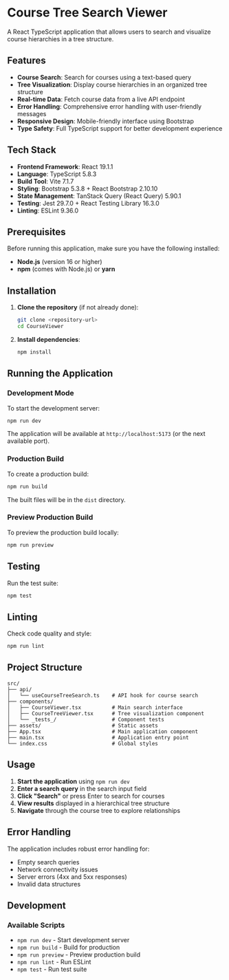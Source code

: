 # Course Tree Search Viewer

A React TypeScript application that allows users to search and visualize course hierarchies in a tree structure. 

## Features

- **Course Search**: Search for courses using a text-based query
- **Tree Visualization**: Display course hierarchies in an organized tree structure
- **Real-time Data**: Fetch course data from a live API endpoint
- **Error Handling**: Comprehensive error handling with user-friendly messages
- **Responsive Design**: Mobile-friendly interface using Bootstrap
- **Type Safety**: Full TypeScript support for better development experience

## Tech Stack

- **Frontend Framework**: React 19.1.1
- **Language**: TypeScript 5.8.3
- **Build Tool**: Vite 7.1.7
- **Styling**: Bootstrap 5.3.8 + React Bootstrap 2.10.10
- **State Management**: TanStack Query (React Query) 5.90.1
- **Testing**: Jest 29.7.0 + React Testing Library 16.3.0
- **Linting**: ESLint 9.36.0

## Prerequisites

Before running this application, make sure you have the following installed:

- **Node.js** (version 16 or higher)
- **npm** (comes with Node.js) or **yarn**

## Installation

1. **Clone the repository** (if not already done):
   ```bash
   git clone <repository-url>
   cd CourseViewer
   ```

2. **Install dependencies**:
   ```bash
   npm install
   ```

## Running the Application

### Development Mode

To start the development server:

```bash
npm run dev
```

The application will be available at `http://localhost:5173` (or the next available port).

### Production Build

To create a production build:

```bash
npm run build
```

The built files will be in the `dist` directory.

### Preview Production Build

To preview the production build locally:

```bash
npm run preview
```

## Testing

Run the test suite:

```bash
npm test
```

## Linting

Check code quality and style:

```bash
npm run lint
```

## Project Structure

```
src/
├── api/
│   └── useCourseTreeSearch.ts    # API hook for course search
├── components/
│   ├── CourseViewer.tsx          # Main search interface
│   ├── CourseTreeViewer.tsx      # Tree visualization component
│   └── _tests_/                  # Component tests
├── assets/                       # Static assets
├── App.tsx                       # Main application component
├── main.tsx                      # Application entry point
└── index.css                     # Global styles
```

## Usage

1. **Start the application** using `npm run dev`
2. **Enter a search query** in the search input field
3. **Click "Search"** or press Enter to search for courses
4. **View results** displayed in a hierarchical tree structure
5. **Navigate** through the course tree to explore relationships

## Error Handling

The application includes robust error handling for:
- Empty search queries
- Network connectivity issues
- Server errors (4xx and 5xx responses)
- Invalid data structures

## Development

### Available Scripts

- `npm run dev` - Start development server
- `npm run build` - Build for production
- `npm run preview` - Preview production build
- `npm run lint` - Run ESLint
- `npm test` - Run test suite
